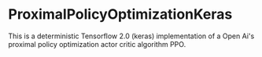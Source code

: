 # ProximalPolicyOptimizationKeras
This is a deterministic Tensorflow 2.0 (keras) implementation of a Open Ai's proximal policy optimization actor critic algorithm PPO.
